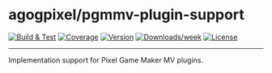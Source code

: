 # agogpixel/pgmmv-plugin-support

[![Build & Test](https://github.com/agogpixel/pgmmv-plugin-support/actions/workflows/build-and-test.yml/badge.svg)](https://github.com/agogpixel/pgmmv-plugin-support/actions/workflows/build-and-test.yml)
[![Coverage](https://img.shields.io/endpoint?url=https://gist.githubusercontent.com/kidthales/8783260504aa23bb1c4dd36f0ba3be01/raw/pgmmv-plugin-support__heads_main.json)](https://agogpixel.github.io/pgmmv-plugin-support/coverage)
[![Version](https://img.shields.io/npm/v/@agogpixel/pgmmv-plugin-support.svg)](https://npmjs.org/package/@agogpixel/pgmmv-plugin-support)
[![Downloads/week](https://img.shields.io/npm/dw/@agogpixel/pgmmv-plugin-support.svg)](https://npmjs.org/package/@agogpixel/pgmmv-plugin-support)
[![License](https://img.shields.io/npm/l/@agogpixel/pgmmv-plugin-support.svg)](https://github.com/agogpixel/pgmmv-plugin-support/blob/main/LICENSE)

<hr>

Implementation support for Pixel Game Maker MV plugins.
